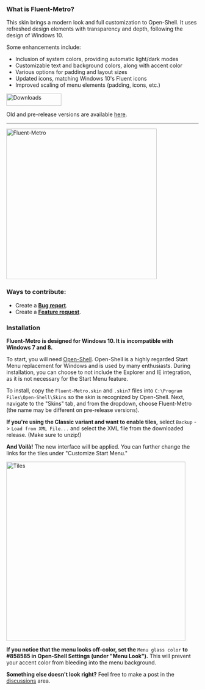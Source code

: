 ### What is Fluent-Metro?

This skin brings a modern look and full customization to Open-Shell. It uses refreshed design elements with transparency and depth, following the design of Windows 10. 

Some enhancements include:
 - Inclusion of system colors, providing automatic light/dark modes
 - Customizable text and background colors, along with accent color
 - Various options for padding and layout sizes
 - Updated icons, matching Windows 10's Fluent icons
 - Improved scaling of menu elements (padding, icons, etc.)

<img src="https://img.shields.io/github/downloads/bonzibudd/Fluent-Metro/total?style=for-the-badge&color=blue&labelColor=E3E3E3&label=Downloads" height="32" width="144" alt="Downloads"/>

Old and pre-release versions are available [here](https://github.com/bonzibudd/Fluent-Metro/tree/master/Development).

- - -

<img src="https://user-images.githubusercontent.com/61938331/118149650-bc1c9200-b3df-11eb-9fcf-dac0f42d145a.png" alt="Fluent-Metro" width="394">


### Ways to contribute:
 - Create a **[Bug report](https://github.com/bonzibudd/Fluent-Metro/issues/new?assignees=&labels=bug&template=bug_report.md&title=)**.
 - Create a **[Feature request](https://github.com/bonzibudd/Fluent-Metro/issues/new?assignees=&labels=feature%2Fenhancement&template=feature_request.md&title=)**.

### Installation
**Fluent-Metro is designed for Windows 10. It is incompatible with Windows 7 and 8.**

To start, you will need [Open-Shell](https://github.com/Open-Shell/Open-Shell-Menu/releases). Open-Shell is a highly regarded Start Menu replacement for Windows and is used by many enthusiasts. During installation, you can choose to not include the Explorer and IE integration, as it is not necessary for the Start Menu feature.

To install, copy the `Fluent-Metro.skin` and `.skin7` files into `C:\Program Files\Open-Shell\Skins` so the skin is recognized by Open-Shell. Next, navigate to the "Skins" tab, and from the dropdown, choose Fluent-Metro (the name may be different on pre-release versions).

**If you're using the Classic variant and want to enable tiles,** select `Backup` -> `Load from XML File...` and select the XML file from the downloaded release. (Make sure to unzip!)

**And Voilà!** The new interface will be applied. You can further change the links for the tiles under "Customize Start Menu."

<img src="https://user-images.githubusercontent.com/61938331/120019200-26bff700-bfb6-11eb-9e5c-a1d95c372564.png" alt="Tiles" width="469">

**If you notice that the menu looks off-color, set the** `Menu glass color` **to #858585 in Open-Shell Settings (under "Menu Look").** This will prevent your accent color from bleeding into the menu background.

**Something else doesn't look right?** Feel free to make a post in the [discussions](https://github.com/bonzibudd/Fluent-Metro/discussions) area.
